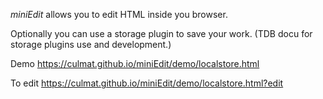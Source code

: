 _miniEdit_ allows you to edit HTML inside you browser.

Optionally you can use a storage plugin to save your work. (TDB docu for storage plugins use and development.)

Demo https://culmat.github.io/miniEdit/demo/localstore.html

To edit https://culmat.github.io/miniEdit/demo/localstore.html?edit
